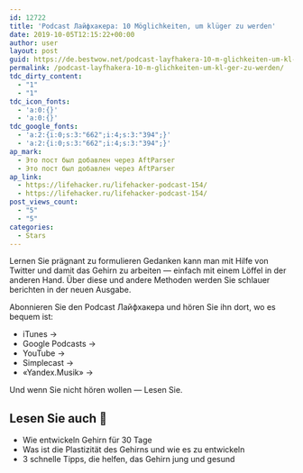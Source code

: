 ```yaml
---
id: 12722
title: 'Podcast Лайфхакера: 10 Möglichkeiten, um klüger zu werden'
date: 2019-10-05T12:15:22+00:00
author: user
layout: post
guid: https://de.bestwow.net/podcast-layfhakera-10-m-glichkeiten-um-kl-ger-zu-werden/
permalink: /podcast-layfhakera-10-m-glichkeiten-um-kl-ger-zu-werden/
tdc_dirty_content:
  - "1"
  - "1"
tdc_icon_fonts:
  - 'a:0:{}'
  - 'a:0:{}'
tdc_google_fonts:
  - 'a:2:{i:0;s:3:"662";i:4;s:3:"394";}'
  - 'a:2:{i:0;s:3:"662";i:4;s:3:"394";}'
ap_mark:
  - Это пост был добавлен через AftParser
  - Это пост был добавлен через AftParser
ap_link:
  - https://lifehacker.ru/lifehacker-podcast-154/
  - https://lifehacker.ru/lifehacker-podcast-154/
post_views_count:
  - "5"
  - "5"
categories:
  - Stars
---
```

Lernen Sie prägnant zu formulieren Gedanken kann man mit Hilfe von Twitter und damit das Gehirn zu arbeiten — einfach mit einem Löffel in der anderen Hand. Über diese und andere Methoden werden Sie schlauer berichten in der neuen Ausgabe.</p> 

Abonnieren Sie den Podcast Лайфхакера und hören Sie ihn dort, wo es bequem ist:

  * iTunes →
  * Google Podcasts →
  * YouTube →
  * Simplecast →
  * «Yandex.Musik» →

Und wenn Sie nicht hören wollen — Lesen Sie.

<div>
  <h2 class="read-also__title">
    <span>Lesen Sie auch</span> <span>🧐 </span>
  </h2>
  
  <ul class="read-also__list">
    <li>
      Wie entwickeln Gehirn für 30 Tage
    </li>
    <li>
      Was ist die Plastizität des Gehirns und wie es zu entwickeln
    </li>
    <li>
      3 schnelle Tipps, die helfen, das Gehirn jung und gesund
    </li>
  </ul>
</div>